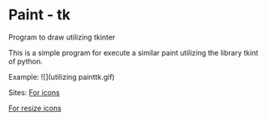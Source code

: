 # Paint - tk

Program to draw utilizing tkinter

This is a simple program for execute a similar
paint utilizing the library tkint of python.

Example:
![](utilizing painttk.gif)

Sites:
[For icons](https://iconarchive.com/)

[For resize icons](https://www.iloveimg.com)